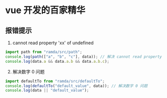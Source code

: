 # vue 开发的百家精华

## 报错提示

1. cannot read property 'xx' of undefined

```js
import path from "ramda/src/path";
console.log(path(["a", "b", "c"], data)); // 解决 cannot read property 'xx' of undefined
console.log(data.a && data.a.b && data.a.b.c);
```

2. 解决数字 0 问题

```js
import defaultTo from "ramda/src/defaultTo";
console.log(defaultTo("default_value", data)); // 解决数字 0 问题
console.log(data || "default_value");
```
